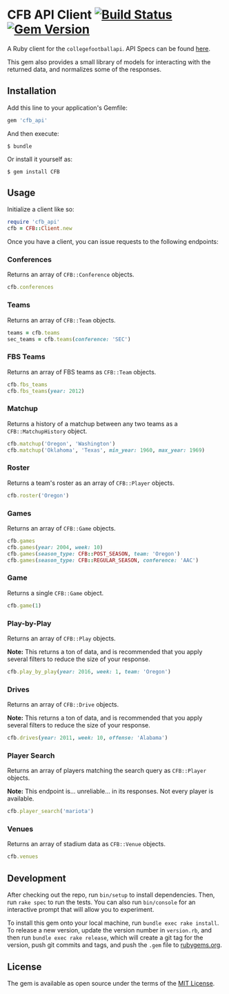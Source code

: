 # CFB API Client [![Build Status](https://travis-ci.org/apsislabs/cfb_api.svg?branch=master)](https://travis-ci.org/apsislabs/cfb_api) [![Gem Version](https://badge.fury.io/rb/cfb_api.svg)](https://badge.fury.io/rb/cfb_api)

A Ruby client for the `collegefootballapi`. API Specs can be found [here](https://api.collegefootballdata.com/api/docs/?url=/api-docs.json#/).

This gem also provides a small library of models for interacting with the returned data, and normalizes some of the responses.

## Installation

Add this line to your application's Gemfile:

```ruby
gem 'cfb_api'
```

And then execute:

    $ bundle

Or install it yourself as:

    $ gem install CFB

## Usage

Initialize a client like so:

```ruby
require 'cfb_api'
cfb = CFB::Client.new
```

Once you have a client, you can issue requests to the following endpoints:

### Conferences

Returns an array of `CFB::Conference` objects.

```ruby
cfb.conferences
```

### Teams

Returns an array of `CFB::Team` objects.

```ruby
teams = cfb.teams
sec_teams = cfb.teams(conference: 'SEC')
```

### FBS Teams

Returns an array of FBS teams as `CFB::Team` objects.

```ruby
cfb.fbs_teams
cfb.fbs_teams(year: 2012)
```

### Matchup

Returns a history of a matchup between any two teams as a `CFB::MatchupHistory` object.

```ruby
cfb.matchup('Oregon', 'Washington')
cfb.matchup('Oklahoma', 'Texas', min_year: 1960, max_year: 1969)
```

### Roster

Returns a team's roster as an array of `CFB::Player` objects.

```ruby
cfb.roster('Oregon')
```

### Games

Returns an array of `CFB::Game` objects.

```ruby
cfb.games
cfb.games(year: 2004, week: 10)
cfb.games(season_type: CFB::POST_SEASON, team: 'Oregon')
cfb.games(season_type: CFB::REGULAR_SEASON, conference: 'AAC')
```

### Game

Returns a single `CFB::Game` object.

```ruby
cfb.game(1)
```

### Play-by-Play

Returns an array of `CFB::Play` objects.

**Note:** This returns a ton of data, and is recommended that you apply several filters to reduce the size of your response.

```ruby
cfb.play_by_play(year: 2016, week: 1, team: 'Oregon')
```

### Drives

Returns an array of `CFB::Drive` objects.

**Note:** This returns a ton of data, and is recommended that you apply several filters to reduce the size of your response.

```ruby
cfb.drives(year: 2011, week: 10, offense: 'Alabama')
```

### Player Search

Returns an array of players matching the search query as `CFB::Player` objects.

**Note:** This endpoint is... unreliable... in its responses. Not every player is available.

```ruby
cfb.player_search('mariota')
```

### Venues

Returns an array of stadium data as `CFB::Venue` objects.

```ruby
cfb.venues
```

## Development

After checking out the repo, run `bin/setup` to install dependencies. Then, run `rake spec` to run the tests. You can also run `bin/console` for an interactive prompt that will allow you to experiment.

To install this gem onto your local machine, run `bundle exec rake install`. To release a new version, update the version number in `version.rb`, and then run `bundle exec rake release`, which will create a git tag for the version, push git commits and tags, and push the `.gem` file to [rubygems.org](https://rubygems.org).

## License

The gem is available as open source under the terms of the [MIT License](https://opensource.org/licenses/MIT).
